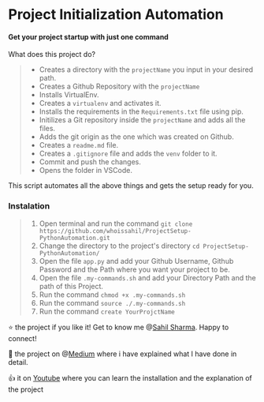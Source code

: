 # Project Initialization Automation

#### Get your project startup with just one command

What does this project do? 

> * Creates a directory with the `projectName` you input in your desired path.
> * Creates a Github Repository with the `projectName` 
> * Installs VirtualEnv.
> * Creates a `virtualenv` and activates it.
> * Installs the requirements in the `Requirements.txt` file using pip.
> * Initilizes a Git repository inside the `projectName` and adds all the files.
> * Adds the git origin as the one which was created on Github.
> * Creates a `readme.md` file.
> * Creates a `.gitignore` file and adds the `venv` folder to it.
> * Commit and push the changes.
> * Opens the folder in VSCode.


This script automates all the above things and gets the setup ready for you.

###  Instalation

> 1. Open terminal and run the command `git clone https://github.com/whoissahil/ProjectSetup-PythonAutomation.git`
> 2. Change the directory to the project's directory `cd ProjectSetup-PythonAutomation/  ` 
> 3. Open the file `app.py` and add your Github Username, Github Password and the Path where you want your project to be.
> 4. Open the file `.my-commands.sh` and add your Directory Path and the path of this Project.
> 5. Run the command `chmod +x .my-commands.sh`
> 6. Run the command `source ./.my-commands.sh`
> 6. Run the command `create YourProjctName` 

:star: the project if you like it! Get to know me @[Sahil Sharma](http://iamsahilsharma.com). Happy to connect! 

:clap: the project on @[Medium](https://medium.com/@whoissahil/project-setup-python-automation-9fb59ae039b6) where i have explained what I have done in detail.

:+1: it on [Youtube](https://www.youtube.com/watch?v=BqS7pPbB_os) where you can learn the installation and the explanation of the project